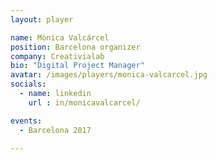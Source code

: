 ```yaml
---
layout: player

name: Mònica Valcárcel
position: Barcelona organizer
company: Creativialab
bio: "Digital Project Manager"
avatar: /images/players/monica-valcarcel.jpg
socials:
  - name: linkedin
    url : in/monicavalcarcel/

events:
  - Barcelona 2017

---
```

